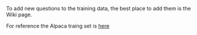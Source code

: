 To add new questions to the training data, the best place to add them is the Wiki page.

For reference the Alpaca traing set is [here](https://github.com/tatsu-lab/stanford_alpaca/blob/main/alpaca_data.json)
